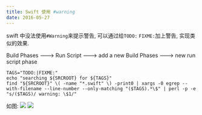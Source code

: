 ```yaml
---
title: Swift 使用 #warning
date: 2016-05-27
---
```


swift 中没法使用`#Warning`来提示警告, 可以通过给`TODO:` `FIXME:`加上警告, 实现类似的效果.

Build Phases ---> Run Script ---> add a new Build Phases ---> new run script phase

```
TAGS="TODO:|FIXME:"
echo "searching ${SRCROOT} for ${TAGS}"
find "${SRCROOT}" \( -name "*.swift" \) -print0 | xargs -0 egrep --with-filename --line-number --only-matching "($TAGS).*\$" | perl -p -e "s/($TAGS)/ warning: \$1/"
```
如图:
![](http://upload-images.jianshu.io/upload_images/2049411-bebc07db48c2dbb9.png?imageMogr2/auto-orient/strip%7CimageView2/2/w/1240)
![](http://upload-images.jianshu.io/upload_images/2049411-96dfaaed44745562.png?imageMogr2/auto-orient/strip%7CimageView2/2/w/1240)
